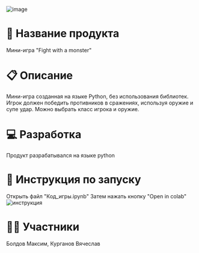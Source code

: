 ![image](https://github.com/user-attachments/assets/7a80e155-9864-4da7-b1bb-cb84ed15eb39)
# 📌 Название продукта
Мини-игра "Fight with a monster"
# 📋 Описание
Мини-игра созданная на языке Python, без использования библиотек. Игрок должен победить противников в сражениях, используя оружие и супе удар. Можно выбрать класс игрока и оружие. 
# 💻 Разработка
Продукт разрабатывался на языке python
# 💬 Инструкция по запуску
Открыть файл "Код_игры.ipynb" 
Затем нажать кнопку "Open in colab"
![инструкция](https://github.com/user-attachments/assets/1a0deede-4810-4403-ad45-720d3522d2c5)
# 🙎‍♂️ Участники
Болдов Максим, Курганов Вячеслав

